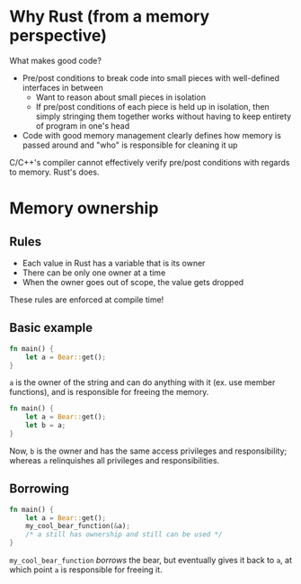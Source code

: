 # Why Rust (from a memory perspective)

What makes good code?
* Pre/post conditions to break code into small pieces with well-defined interfaces in between
    - Want to reason about small pieces in isolation
    - If pre/post conditions of each piece is held up in isolation, then simply stringing them together works without having to keep entirety of program in one's head
* Code with good memory management clearly defines how memory is passed around and "who" is responsible for cleaning it up

C/C++'s compiler cannot effectively verify pre/post conditions with regards to memory. Rust's does.

# Memory ownership

## Rules
* Each value in Rust has a variable that is its owner
* There can be only one owner at a time
* When the owner goes out of scope, the value gets dropped

These rules are enforced at compile time!

## Basic example

```rs
fn main() {
    let a = Bear::get();
}
```

`a` is the owner of the string and can do anything with it (ex. use member functions), and is responsible for freeing the memory.

```rs
fn main() {
    let a = Bear::get();
    let b = a;
}
```

Now, `b` is the owner and has the same access privileges and responsibility; whereas `a` relinquishes all privileges and responsibilities.

## Borrowing
```rs
fn main() {
    let a = Bear::get();
    my_cool_bear_function(&a);
    /* a still has ownership and still can be used */
}
```

`my_cool_bear_function` *borrows* the bear, but eventually gives it back to `a`, at which point `a` is responsible for freeing it.